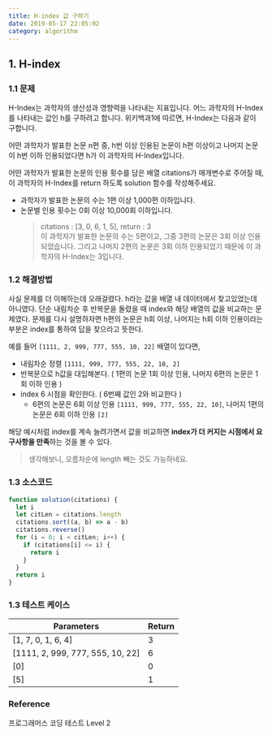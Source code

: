 ```yaml
---
title: H-index 값 구하기
date: 2019-05-17 22:05:02
category: algorithm
---
```


## 1. H-index

### 1.1 문제

H-Index는 과학자의 생산성과 영향력을 나타내는 지표입니다. 어느 과학자의 H-Index를 나타내는 값인 h를 구하려고 합니다. 위키백과1에 따르면, H-Index는 다음과 같이 구합니다.

어떤 과학자가 발표한 논문 n편 중, h번 이상 인용된 논문이 h편 이상이고 나머지 논문이 h번 이하 인용되었다면 h가 이 과학자의 H-Index입니다.

어떤 과학자가 발표한 논문의 인용 횟수를 담은 배열 citations가 매개변수로 주어질 때, 이 과학자의 H-Index를 return 하도록 solution 함수를 작성해주세요.

- 과학자가 발표한 논문의 수는 1편 이상 1,000편 이하입니다.
- 논문별 인용 횟수는 0회 이상 10,000회 이하입니다.
  > citations : [3, 0, 6, 1, 5], return : 3  
  > 이 과학자가 발표한 논문의 수는 5편이고, 그중 3편의 논문은 3회 이상 인용되었습니다. 그리고 나머지 2편의 논문은 3회 이하 인용되었기 때문에 이 과학자의 H-Index는 3입니다.

### 1.2 해결방법

사실 문제를 더 이해하는데 오래걸렸다. h라는 값을 배열 내 데이터에서 찾고있었는데 아니였다. 단순 내림차순 후 반복문을 돌렸을 때 index와 해당 배열의 값을 비교하는 문제였다. 문제를 다시 설명하자면 h편의 논문은 h회 이상, 나머지는 h회 이하 인용이라는 부분은 index를 통하여 답을 찾으라고 뜻한다.

예를 들어 `[1111, 2, 999, 777, 555, 10, 22]` 배열이 있다면,

- 내림차순 정렬 `[1111, 999, 777, 555, 22, 10, 2]`
- 반복문으로 h값을 대입해본다. ( 1편의 논문 1회 이상 인용, 나머지 6편의 논문은 1회 이하 인용 )
- index 6 시점을 확인한다. ( 6번째 값인 2와 비교한다 )
  - 6편의 논문은 6회 이상 인용 `[1111, 999, 777, 555, 22, 10]`, 나머지 1편의 논문은 6회 이하 인용 `[2]`

해당 예시처럼 index를 계속 늘려가면서 값을 비교하면 **index가 더 커지는 시점에서 요구사항을 만족**하는 것을 볼 수 있다.

> 생각해보니, 오름차순에 length 빼는 것도 가능하네요.

### 1.3 소스코드

```js
function solution(citations) {
  let i
  let citLen = citations.length
  citations.sort((a, b) => a - b)
  citations.reverse()
  for (i = 0; i < citLen; i++) {
    if (citations[i] <= i) {
      return i
    }
  }
  return i
}
```

### 1.3 테스트 케이스

| Parameters                       | Return |
| -------------------------------- | ------ |
| [1, 7, 0, 1, 6, 4]               | 3      |
| [1111, 2, 999, 777, 555, 10, 22] | 6      |
| [0]                              | 0      |
| [5]                              | 1      |

### Reference

프로그래머스 코딩 테스트 Level 2
